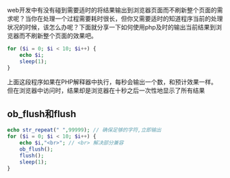 web开发中有没有碰到需要适时的将结果输出到浏览器页面而不刷新整个页面的需求呢？当你在处理一个过程需要耗时很长，但你又需要适时的知道程序当前的处理状况的时候，该怎么办呢？下面就分享一下如何使用php及时的输出当前结果到浏览器而不刷新整个页面的效果吧。

```php
for ($i = 0; $i < 10; $i++) {
    echo $i;
    sleep(1);
}
```

上面这段程序如果在PHP解释器中执行，每秒会输出一个数，和预计效果一样。但在浏览器中访问时，结果却是浏览器在十秒之后一次性地显示了所有结果

## ob_flush和flush

```php
echo str_repeat(" ",99999); // 确保足够的字符,立即输出
for ($i = 0; $i < 10; $i++) {
    echo $i,"<br>"; // <br> 解决部分兼容
    ob_flush();
    flush();
    sleep(1);
}
```

